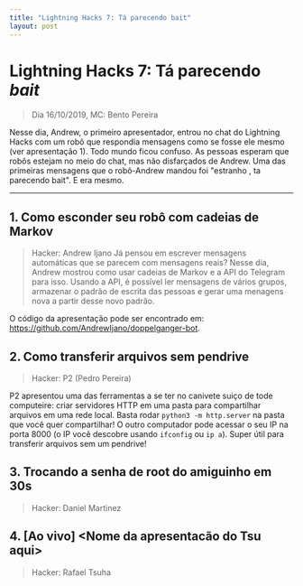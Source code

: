 ```yaml
---
title: "Lightning Hacks 7: Tá parecendo bait"
layout: post
---
```


# Lightning Hacks 7: Tá parecendo *bait*
> Dia 16/10/2019, MC: Bento Pereira

Nesse dia, Andrew, o primeiro apresentador, entrou no chat do Lightning Hacks com um robô que respondia mensagens
como se fosse ele mesmo (ver apresentação 1). Todo mundo ficou confuso. As pessoas esperam que robôs estejam no
meio do chat, mas não disfarçados de Andrew. Uma das primeiras mensagens que o robô-Andrew mandou foi 
"estranho , ta parecendo bait". E era mesmo.

<hr>

## 1. Como esconder seu robô com cadeias de Markov
> Hacker: Andrew Ijano
Já pensou em escrever mensagens automáticas que se parecem com mensagens reais? Nesse dia, Andrew mostrou como usar cadeias de Markov e a API do Telegram para isso. Usando a API, é possível ler mensagens de vários grupos, armazenar o padrão de escrita das pessoas e gerar uma menagens nova a partir desse novo padrão.

O código da apresentação pode ser encontrado em: https://github.com/AndrewIjano/doppelganger-bot.

## 2. Como transferir arquivos sem pendrive
> Hacker: P2 (Pedro Pereira)

P2 apresentou uma das ferramentas a se ter no canivete suiço de tode computeire: criar servidores
HTTP em uma pasta para compartilhar arquivos em uma rede local. Basta rodar `python3 -m http.server`
na pasta que você quer compartilhar! O outro computador pode acessar o seu IP na porta 8000 
(o IP você descobre usando `ifconfig` ou `ip a`). Super útil para transferir arquivos sem um pendrive!

## 3. Trocando a senha de root do amiguinho em 30s
> Hacker: Daniel Martinez


## 4. [Ao vivo] <Nome da apresentacão do Tsu aqui>
> Hacker: Rafael Tsuha

